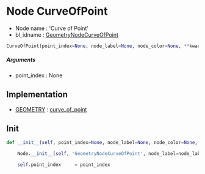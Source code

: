 # Node CurveOfPoint

- Node name : 'Curve of Point'
- bl_idname : [GeometryNodeCurveOfPoint](https://docs.blender.org/api/current/bpy.types.GeometryNodeCurveOfPoint.html)


``` python
CurveOfPoint(point_index=None, node_label=None, node_color=None, **kwargs)
```
##### Arguments

- point_index : None

## Implementation

- [GEOMETRY](/docs/GeoNodes/socket_GEOMETRY.md) : [curve_of_point](/docs/GeoNodes/socket_GEOMETRY.md#curve_of_point)

## Init

``` python
def __init__(self, point_index=None, node_label=None, node_color=None, **kwargs):

    Node.__init__(self, 'GeometryNodeCurveOfPoint', node_label=node_label, node_color=node_color, **kwargs)

    self.point_index     = point_index
```
